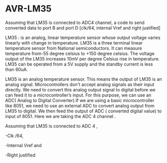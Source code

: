# AVR-LM35
Assuming that LM35 is connected to ADC4 channel,  a code to send converted data to port B and port D [clk/64, internal Vref and right justified]

LM35 : is an analog, linear temperature sensor whose output voltage varies linearly with change in temperature. LM35 is a three terminal linear temperature sensor from National semiconductors. It can measure temperature from-55 degree celsius to +150 degree celsius. The voltage output of the LM35 increases 10mV per degree Celsius rise in temperature. LM35 can be operated from a 5V supply and the standby current is less than 60uA.

LM35 is an analog temperature sensor. This means the output of LM35 is an analog signal. Microcontrollers don't accept analog signals as their input directly. We need to convert this analog output signal to digital before we can feed it to a microcontroller’s input. For this purpose, we can use an ADC( Analog to Digital Converter).If we are using a basic microcontroller like 8051, we need to use an external ADC to convert analog output from LM35 to digital. We then feed the output of ADC ( converted digital value) to input of 8051.  Here we  are taking the ADC 4 channel .

Assuming that LM35 is connected to ADC 4 ,

-Clk /64,

-Internal Vref and

-Right justified 
